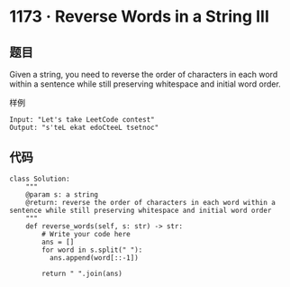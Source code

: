 # 1173 · Reverse Words in a String III

## 题目

Given a string, you need to reverse the order of characters in each word within a sentence while still preserving whitespace and initial word order.

样例

	Input: "Let's take LeetCode contest"
	Output: "s'teL ekat edoCteeL tsetnoc"

## 代码

	class Solution:
	    """
	    @param s: a string
	    @return: reverse the order of characters in each word within a sentence while still preserving whitespace and initial word order
	    """
	    def reverse_words(self, s: str) -> str:
	        # Write your code here
	        ans = []
	        for word in s.split(" "):
	          ans.append(word[::-1])
	        
	        return " ".join(ans)